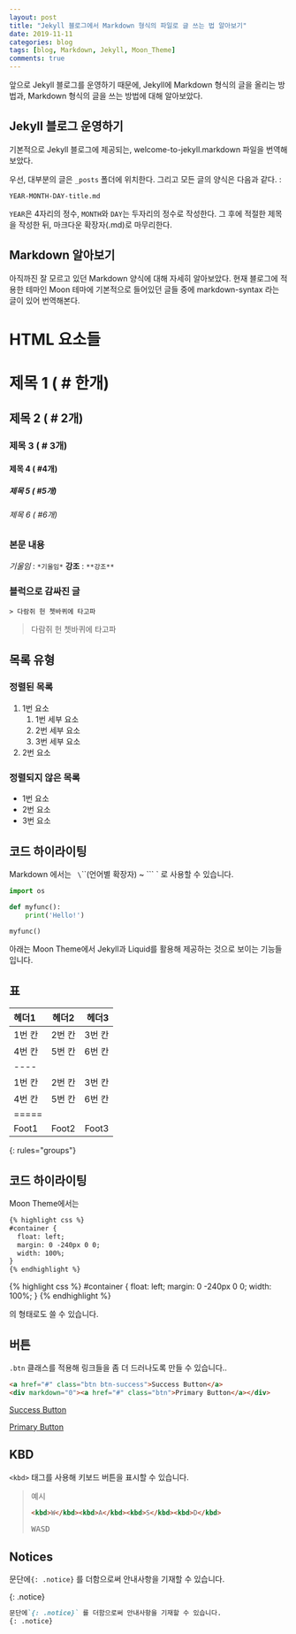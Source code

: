 ```yaml
---
layout: post
title: "Jekyll 블로그에서 Markdown 형식의 파일로 글 쓰는 법 알아보기"
date: 2019-11-11
categories: blog
tags: [blog, Markdown, Jekyll, Moon_Theme]
comments: true
---
```

앞으로 Jekyll 블로그를 운영하기 때문에, Jekyll에 Markdown 형식의 글을 올리는 방법과, Markdown 형식의 글을 쓰는 방법에 대해 알아보았다.

## Jekyll 블로그 운영하기
기본적으로 Jekyll 블로그에 제공되는, welcome-to-jekyll.markdown 파일을 번역해 보았다.

우선, 대부분의 글은 `_posts` 폴더에 위치한다. 그리고 모든 글의 양식은 다음과 같다. :

`YEAR-MONTH-DAY-title.md`

`YEAR`은 4자리의 정수, `MONTH`와 `DAY`는 두자리의 정수로 작성한다. 그 후에 적절한 제목을 작성한 뒤, 마크다운 확장자(.md)로 마무리한다.

## Markdown 알아보기
아직까진 잘 모르고 있던 Markdown 양식에 대해 자세히 알아보았다. 현재 블로그에 적용한 테마인 Moon 테마에 기본적으로 들어있던 글들 중에 markdown-syntax 라는 글이 있어 번역해본다.

# HTML 요소들

# 제목 1 ( # 한개)

## 제목 2 ( # 2개)

### 제목 3 ( # 3개)

#### 제목 4 ( #4개)

##### 제목 5 ( #5개)

###### 제목 6 ( #6개)

### 본문 내용

*기울임* : `*기울임*` 
**강조** : `**강조**`

### 블럭으로 감싸진 글

`> 다람쥐 헌 쳇바퀴에 타고파`

> 다람쥐 헌 쳇바퀴에 타고파

## 목록 유형

### 정렬된 목록

1. 1번 요소
   1. 1번 세부 요소
   2. 2번 세부 요소
   3. 3번 세부 요소
2. 2번 요소

### 정렬되지 않은 목록

* 1번 요소
* 2번 요소
* 3번 요소

## 코드 하이라이팅

Markdown 에서는 ` \`\`\`(언어별 확장자) ~ \`\`\` ` 로 사용할 수 있습니다.

```py
import os

def myfunc():
    print('Hello!')

myfunc()
```





아래는 Moon Theme에서 Jekyll과 Liquid를 활용해 제공하는 것으로 보이는 기능들입니다.

## 표

| 헤더1 | 헤더2 | 헤더3 |
|:--------|:-------:|--------:|
| 1번 칸   | 2번 칸   | 3번 칸   |
| 4번 칸   | 5번 칸   | 6번 칸   |
|----
| 1번 칸  | 2번 칸   | 3번 칸   |
| 4번 칸  | 5번 칸   | 6번 칸   |
|=====
| Foot1   | Foot2   | Foot3
{: rules="groups"}

## 코드 하이라이팅

Moon Theme에서는 

```markdown
{% highlight css %}
#container {
  float: left;
  margin: 0 -240px 0 0;
  width: 100%;
}
{% endhighlight %}
```

{% highlight css %}
#container {
  float: left;
  margin: 0 -240px 0 0;
  width: 100%;
}
{% endhighlight %}

의 형태로도 쓸 수 있습니다.

## 버튼

`.btn` 클래스를 적용해 링크들을 좀 더 드러나도록 만들 수 있습니다..

```html
<a href="#" class="btn btn-success">Success Button</a>
<div markdown="0"><a href="#" class="btn">Primary Button</a></div>
```

<a href="#" class="btn btn-success">Success Button</a>

<div markdown="0"><a href="#" class="btn">Primary Button</a></div>

## KBD

`<kbd>` 태그를 사용해 키보드 버튼을 표시할 수 있습니다.

> 예시
>
> ```html
> <kbd>W</kbd><kbd>A</kbd><kbd>S</kbd><kbd>D</kbd>
> ```
>
> <kbd>W</kbd><kbd>A</kbd><kbd>S</kbd><kbd>D</kbd>

## Notices

문단에`{: .notice}` 를 더함으로써 안내사항을 기재할 수 있습니다.

{: .notice} 

```markdown
문단에`{: .notice}` 를 더함으로써 안내사항을 기재할 수 있습니다.
{: .notice} 
```

